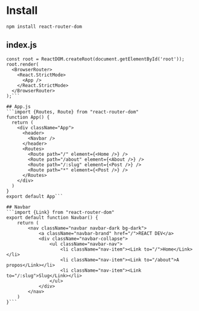 # Install
```npm install react-router-dom```


## index.js
```import {BrowserRouter} from "react-router-dom";
const root = ReactDOM.createRoot(document.getElementById('root'));
root.render(
  <BrowserRouter>
    <React.StrictMode>
      <App />
    </React.StrictMode>
  </BrowserRouter>
);```

## App.js
```import {Routes, Route} from "react-router-dom"
function App() {
  return (
    <div className="App">   
      <header>
        <Navbar />
      </header>
      <Routes>
        <Route path="/" element={<Home />} />
        <Route path="/about" element={<About />} />
        <Route path="/:slug" element={<Post />} />
        <Route path="*" element={<Post />} />
      </Routes>
    </div>
  )   
}
export default App```

## Navbar
```import {Link} from "react-router-dom"
export default function Navbar() {
    return (
        <nav className="navbar navbar-dark bg-dark">
            <a className="navbar-brand" href="/">REACT DEV</a>
            <div className="navbar-collapse">
                <ul className="navbar-nav">
                    <li className="nav-item"><Link to="/">Home</Link></li>
                    <li className="nav-item"><Link to="/about">A propos</Link></li>
                    <li className="nav-item"><Link to="/:slug">Slug</Link></li>
                </ul>
            </div>
        </nav>
    )
}```


